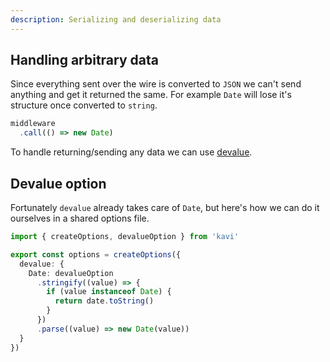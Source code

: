 ```yaml
---
description: Serializing and deserializing data
---
```


## Handling arbitrary data
Since everything sent over the wire is converted to `JSON` we can't send anything and get it returned the same. For example `Date` will lose it's structure once converted to `string`.

```ts
middleware
  .call(() => new Date) 
```
To handle returning/sending any data we can use <a href="https://github.com/Rich-Harris/devalue" target="_blank">devalue</a>. 

## Devalue option
Fortunately `devalue` already takes care of `Date`, but here's how we can do it ourselves in a shared options file.
```ts file=kavi/options.ts
import { createOptions, devalueOption } from 'kavi'

export const options = createOptions({
  devalue: {
    Date: devalueOption
      .stringify((value) => {
        if (value instanceof Date) {
          return date.toString()
        }
      })
      .parse((value) => new Date(value))
  }
})